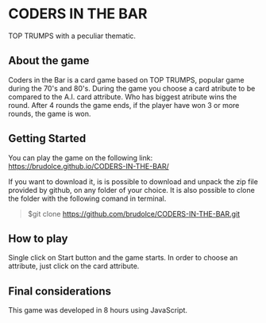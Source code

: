 # CODERS IN THE BAR
TOP TRUMPS with a peculiar thematic.

## About the game
Coders in the Bar is a card game based on TOP TRUMPS, popular game during the 70's and 80's.
During the game you choose a card atribute to be compared to the A.I. card attribute. Who has biggest atribute wins the round. After 4 rounds the game ends, if the player have won 3 or more rounds, the game is won.

## Getting Started
You can play the game on the following link:
https://brudolce.github.io/CODERS-IN-THE-BAR/

If you want to download it, is is possible to download and unpack the zip file provided by github, on any folder of your choice. It is also possible to clone the folder with the following comand in terminal.

> $git clone https://github.com/brudolce/CODERS-IN-THE-BAR.git

## How to play
Single click on Start button and the game starts. In order to choose an attribute, just click on the card attribute.

## Final considerations
This game was developed in 8 hours using JavaScript.
